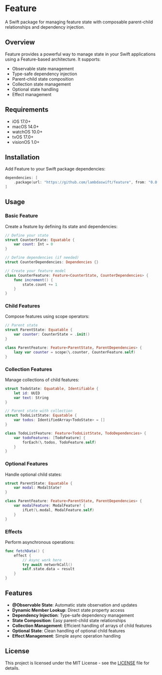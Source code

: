 # Feature

A Swift package for managing feature state with composable parent-child relationships and dependency injection.

## Overview

Feature provides a powerful way to manage state in your Swift applications using a Feature-based architecture. It supports:

- Observable state management
- Type-safe dependency injection
- Parent-child state composition
- Collection state management
- Optional state handling
- Effect management

## Requirements

- iOS 17.0+
- macOS 14.0+
- watchOS 10.0+
- tvOS 17.0+
- visionOS 1.0+

## Installation

Add Feature to your Swift package dependencies:

```swift
dependencies: [
    .package(url: "https://github.com/lambdaswift/feature", from: "0.0.1")
]
```

## Usage

### Basic Feature

Create a feature by defining its state and dependencies:

```swift
// Define your state
struct CounterState: Equatable {
    var count: Int = 0
}

// Define dependencies (if needed)
struct CounterDependencies: Dependencies {}

// Create your feature model
class CounterFeature: Feature<CounterState, CounterDependencies> {
    func increment() {
        state.count += 1
    }
}
```

### Child Features

Compose features using scope operators:

```swift
// Parent state
struct ParentState: Equatable {
    var counter: CounterState = .init()
}

class ParentFeature: Feature<ParentState, ParentDependencies> {
    lazy var counter = scope(\.counter, CounterFeature.self)
}
```

### Collection Features

Manage collections of child features:

```swift
struct TodoState: Equatable, Identifiable {
    let id: UUID
    var text: String
}

// Parent state with collection
struct TodoListState: Equatable {
    var todos: IdentifiedArray<TodoState> = []
}

class TodoListFeature: Feature<TodoListState, TodoDependencies> {
    var todoFeatures: [TodoFeature] {
        forEach(\.todos, TodoFeature.self)
    }
}
```

### Optional Features

Handle optional child states:

```swift
struct ParentState: Equatable {
    var modal: ModalState?
}

class ParentFeature: Feature<ParentState, ParentDependencies> {
    var modalFeature: ModalFeature? {
        ifLet(\.modal, ModalFeature.self)
    }
}
```

### Effects

Perform asynchronous operations:

```swift
func fetchData() {
    effect {
        // Async work here
        try await networkCall()
        self.state.data = result
    }
}
```

## Features

- **@Observable State**: Automatic state observation and updates
- **Dynamic Member Lookup**: Direct state property access
- **Dependency Injection**: Type-safe dependency management
- **State Composition**: Easy parent-child state relationships
- **Collection Management**: Efficient handling of arrays of child features
- **Optional State**: Clean handling of optional child features
- **Effect Management**: Simple async operation handling

## License

This project is licensed under the MIT License - see the [LICENSE](LICENSE) file for details.
